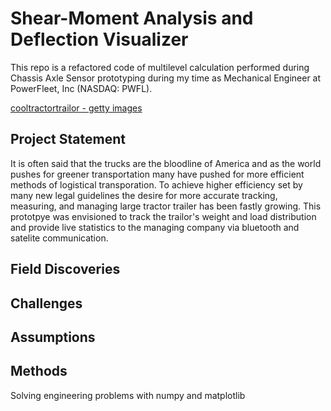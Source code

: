 # Shear-Moment Analysis and Deflection Visualizer

This repo is a refactored code of multilevel calculation performed during Chassis Axle Sensor prototyping during my time as Mechanical Engineer at PowerFleet, Inc (NASDAQ: PWFL).

[cooltractortrailor - getty images](https://static-25.sinclairstoryline.com/resources/media/c764120f-c6e0-48c6-ba00-0c8082020f10-large16x9_GettyImages822249792.jpg?1524838424831)

## Project Statement

It is often said that the trucks are the bloodline of America and as the world pushes for greener transportation many have pushed for more efficient methods of logistical transporation. To achieve higher efficiency set by many new legal guidelines the desire for more accurate tracking, measuring, and managing large tractor trailer has been fastly growing. This prototpye was envisioned to track the trailor's weight and load distribution and provide live statistics to the managing company via bluetooth and satelite communication. 

## Field Discoveries



## Challenges

## Assumptions

## Methods

Solving engineering problems with numpy and matplotlib
